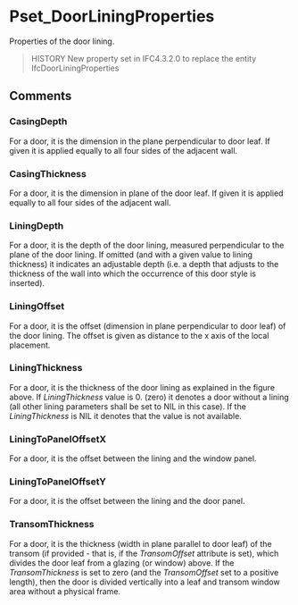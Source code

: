 # Pset_DoorLiningProperties

Properties of the door lining.

> HISTORY New property set in IFC4.3.2.0 to replace the entity IfcDoorLiningProperties

## Comments

### CasingDepth

For a door, it is the dimension in the plane perpendicular to door leaf. If given it is applied equally to all four sides of the adjacent wall.

### CasingThickness
For a door, it is the dimension in plane of the door leaf. If given it is applied equally to all four sides of the adjacent wall.

### LiningDepth
For a door, it is the depth of the door lining, measured perpendicular to the plane of the door lining. If omitted (and with a given value to lining thickness) it indicates an adjustable depth (i.e. a depth that adjusts to the thickness of the wall into which the occurrence of this door style is inserted).

### LiningOffset
For a door, it is the offset (dimension in plane perpendicular to door leaf) of the door lining. The offset is given as distance to the x axis of the local placement.

### LiningThickness
For a door, it is the thickness of the door lining as explained in the figure above. If _LiningThickness_ value is 0. (zero) it denotes a door without a lining (all other lining parameters shall be set to NIL in this case). If the _LiningThickness_ is NIL it denotes that the value is not available.

### LiningToPanelOffsetX
For a door, it is the offset between the lining and the window panel.

### LiningToPanelOffsetY
For a door, it is the offset between the lining and the door panel.

### TransomThickness
For a door, it is the thickness (width in plane parallel to door leaf) of the transom (if provided - that is, if the _TransomOffset_ attribute is set), which divides the door leaf from a glazing (or window) above. If the _TransomThickness_ is set to zero (and the _TransomOffset_ set to a positive length), then the door is divided vertically into a leaf and transom window area without a physical frame.